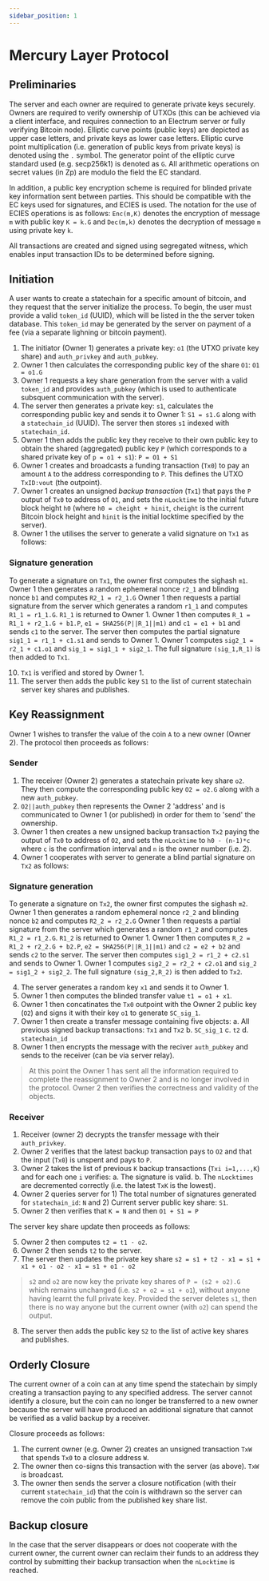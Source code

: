 ```yaml
---
sidebar_position: 1
---
```


# Mercury Layer Protocol

## Preliminaries

The server and each owner are required to generate private keys securely. Owners are required to verify ownership of UTXOs (this can be achieved via a client interface, and requires connection to an Electrum server or fully verifying Bitcoin node). Elliptic curve points (public keys) are depicted as upper case letters, and private keys as lower case letters. Elliptic curve point multiplication (i.e. generation of public keys from private keys) is denoted using the `.` symbol. The generator point of the elliptic curve standard used (e.g. secp256k1) is denoted as `G`. All arithmetic operations on secret values (in Zp) are modulo the field the EC standard.  

In addition, a public key encryption scheme is required for blinded private key information sent between parties. This should be compatible with the EC keys used for signatures, and ECIES is used. The notation for the use of ECIES operations is as follows: `Enc(m,K)` denotes the encryption of message `m` with public key `K = k.G` and `Dec(m,k)` denotes the decryption of message `m` using private key `k`.

All transactions are created and signed using segregated witness, which enables input transaction IDs to be determined before signing. 

## Initiation

A user wants to create a statechain for a specific amount of bitcoin, and they request that the server initialize the process. To begin, the user must provide a valid `token_id` (UUID), which will be listed in the the server token database. This `token_id` may be generated by the server on payment of a fee (via a separate lighning or bitcoin payment). 

1. The initiator (Owner 1) generates a private key: `o1` (the UTXO private key share) and `auth_privkey` and `auth_pubkey`.
2. Owner 1 then calculates the corresponding public key of the share `O1`: `O1 = o1.G`
3. Owner 1 requests a key share generation from the server with a valid `token_id` and provides `auth_pubkey` (which is used to authenticate subsquent communication with the server). 
4. The server then generates a private key: `s1`, calculates the corresponding public key and sends it to Owner 1: `S1 = s1.G` along with a `statechain_id` (UUID). The server then stores `s1` indexed with `statechain_id`. 
5. Owner 1 then adds the public key they receive to their own public key to obtain the shared (aggregated) public key `P` (which corresponds to a shared private key of `p = o1 + s1`): `P = O1 + S1`
6. Owner 1 creates and broadcasts a funding transaction (`Tx0`) to pay an amount `A` to the address corresponding to `P`. This defines the UTXO `TxID:vout` (the outpoint). 
8. Owner 1 creates an unsigned *backup transaction* (`Tx1`) that pays the `P` output of `Tx0` to address of `O1`, and sets the `nLocktime` to the initial future block height `h0` (where `h0 = cheight + hinit`, `cheight` is the current Bitcoin block height and `hinit` is the initial locktime specified by the server).
9. Owner 1 the utilises the server to generate a valid signature on `Tx1` as follows:

### Signature generation

To generate a signature on `Tx1`, the owner first computes the sighash `m1`. 
Owner 1 then generates a random ephemeral nonce `r2_1` and blinding nonce `b1` and computes `R2_1 = r2_1.G`
Owner 1 then requests a partial signature from the server which generates a random `r1_1` and computes `R1_1 = r1_1.G`. `R1_1` is returned to Owner 1. 
Owner 1 then computes `R_1 = R1_1 + r2_1.G + b1.P`, `e1 = SHA256(P||R_1||m1)` and `c1 = e1 + b1` and sends `c1` to the server. 
The server then computes the partial signature `sig1_1 = r1_1 + c1.s1` and sends to Owner 1. 
Owner 1 computes `sig2_1 = r2_1 + c1.o1` and `sig_1 = sig1_1 + sig2_1`. The full signature `(sig_1,R_1)` is then added to `Tx1`. 

10. `Tx1` is verified and stored by Owner 1. 
11. The server then adds the public key `S1` to the list of current statechain server key shares and publishes. 

## Key Reassignment

Owner 1 wishes to transfer the value of the coin `A` to a new owner (Owner 2). The protocol then proceeds as follows:

### Sender

1. The receiver (Owner 2) generates a statechain private key share `o2`. They then compute the corresponding public key `O2 = o2.G` along with a new `auth_pubkey`. 
2. `O2||auth_pubkey` then represents the Owner 2 'address' and is communicated to Owner 1 (or published) in order for them to 'send' the ownership.
3. Owner 1 then creates a new unsigned backup transaction `Tx2` paying the output of `Tx0` to address of `O2`, and sets the `nLocktime` to `h0 - (n-1)*c` where `c` is the confirmation interval and `n` is the owner number (i.e. 2). 
4. Owner 1 cooperates with server to generate a blind partial signature on `Tx2` as follows:

### Signature generation

To generate a signature on `Tx2`, the owner first computes the sighash `m2`. 
Owner 1 then generates a random ephemeral nonce `r2_2` and blinding nonce `b2` and computes `R2_2 = r2_2.G`
Owner 1 then requests a partial signature from the server which generates a random `r1_2` and computes `R1_2 = r1_2.G`. `R1_2` is returned to Owner 1. 
Owner 1 then computes `R_2 = R1_2 + r2_2.G + b2.P`, `e2 = SHA256(P||R_1||m1)` and `c2 = e2 + b2` and sends `c2` to the server. 
The server then computes `sig1_2 = r1_2 + c2.s1` and sends to Owner 1. 
Owner 1 computes `sig2_2 = r2_2 + c2.o1` and `sig_2 = sig1_2 + sig2_2`. The full signature `(sig_2,R_2)` is then added to `Tx2`.

4. The server generates a random key `x1` and sends it to Owner 1. 
5. Owner 1 then computes the blinded transfer value `t1 = o1 + x1`. 
9. Owner 1 then concatinates the `Tx0` outpoint with the Owner 2 public key (`O2`) and signs it with their key `o1` to generate `SC_sig_1`. 
10. Owner 1 then create a transfer message containing five objects:
	a. All previous signed backup transactions: `Tx1` and `Tx2`
	b. `SC_sig_1`
	c. `t2`
	d. `statechain_id`
11. Owner 1 then encrypts the message with the reciver `auth_pubkey` and sends to the receiver (can be via server relay). 

> At this point the Owner 1 has sent all the information required to complete the reassignment to Owner 2 and is no longer involved in the protocol. Owner 2 then verifies the correctness and validity of the objects. 

### Receiver

1. Receiver (owner 2) decrypts the transfer message with their `auth_privkey`. 
2. Owner 2 verifies that the latest backup transaction pays to `O2` and that the input (`Tx0`) is unspent and pays to `P`. 
3. Owner 2 takes the list of previous `K` backup transactions (`Txi i=1,...,K`) and for each one `i` verifies:
	a. The signature is valid. 
	b. The `nLocktimes` are decremented correctly (i.e. the latest `TxK` is the lowest). 
4. Owner 2 queries server for 1) The total number of signatures generated for `statechain_id`: `N` and 2) Current server public key share: `S1`. 
5. Owner 2 then verifies that `K = N` and then `O1 + S1 = P`

The server key share update then proceeds as follows:

5. Owner 2 then computes `t2 = t1 - o2`. 
6. Owner 2 then sends `t2` to the server. 
7. The server then updates the private key share `s2 = s1 + t2 - x1 = s1 + x1 + o1 - o2 - x1 = s1 + o1 - o2`

> `s2` and `o2` are now key the private key shares of `P = (s2 + o2).G` which remains unchanged (i.e. `s2 + o2 = s1 + o1`), without anyone having learnt the full private key. Provided the server deletes `s1`, then there is no way anyone but the current owner (with `o2`) can spend the output.

8. The server then adds the public key `S2` to the list of active key shares and publishes. 

## Orderly Closure

The current owner of a coin can at any time spend the statechain by simply creating a transaction paying to any specified address. The server cannot identify a closure, but the coin can no longer be transferred to a new owner because the server will have produced an additional signature that cannot be verified as a valid backup by a receiver. 

Closure proceeds as follows:

1. The current owner (e.g. Owner 2) creates an unsigned transaction `TxW` that spends `Tx0` to a closure address `W`.
2. The owner then co-signs this transaction with the server (as above).  `TxW` is broadcast. 
3. The owner then sends the server a closure notification (with their current `statechain_id`) that the coin is withdrawn so the server can remove the coin public from the published key share list. 

## Backup closure

In the case that the server disappears or does not cooperate with the current owner, the current owner can reclaim their funds to an address they control by submitting their backup transaction when the `nLocktime` is reached. 

